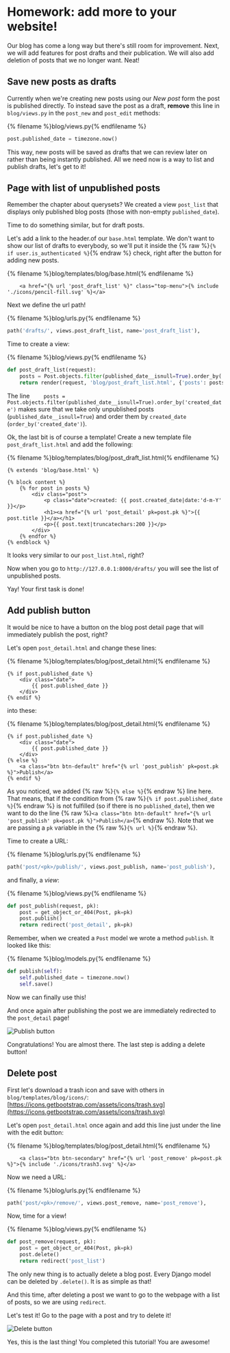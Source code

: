 # Homework: add more to your website!

Our blog has come a long way but there's still room for improvement. Next, we will add features for post drafts and their publication. We will also add deletion of posts that we no longer want. Neat!

## Save new posts as drafts

Currently when we're creating new posts using our *New post* form the post is published directly. To instead save the post as a draft, **remove** this line in `blog/views.py` in the `post_new` and `post_edit` methods:

{% filename %}blog/views.py{% endfilename %}
```python
post.published_date = timezone.now()
```

This way, new posts will be saved as drafts that we can review later on rather than being instantly published. All we need now is a way to list and publish drafts, let's get to it!

## Page with list of unpublished posts

Remember the chapter about querysets? We created a view `post_list` that displays only published blog posts (those with non-empty `published_date`).

Time to do something similar, but for draft posts.

Let's add a link to the header.of our `base.html` template.  We don't want to show our list of drafts to everybody, so we'll put it inside the {% raw %}`{% if user.is_authenticated %}`{% endraw %} check, right after the button for adding new posts.

{% filename %}blog/templates/blog/base.html{% endfilename %}
```django
    <a href="{% url 'post_draft_list' %}" class="top-menu">{% include './icons/pencil-fill.svg' %}</a>
```

Next we define the url path! 

{% filename %}blog/urls.py{% endfilename %}
```python
path('drafts/', views.post_draft_list, name='post_draft_list'),
```

Time to create a view:

{% filename %}blog/views.py{% endfilename %}
```python
def post_draft_list(request):
    posts = Post.objects.filter(published_date__isnull=True).order_by('created_date')
    return render(request, 'blog/post_draft_list.html', {'posts': posts})
```

The line `    posts = Post.objects.filter(published_date__isnull=True).order_by('created_date')` makes sure that we take only unpublished posts (`published_date__isnull=True`) and order them by `created_date` (`order_by('created_date')`).

Ok, the last bit is of course a template! Create a new template file `post_draft_list.html` and add the following:

{% filename %}blog/templates/blog/post_draft_list.html{% endfilename %}
```django
{% extends 'blog/base.html' %}

{% block content %}
    {% for post in posts %}
        <div class="post">
            <p class="date">created: {{ post.created_date|date:'d-m-Y' }}</p>
            <h1><a href="{% url 'post_detail' pk=post.pk %}">{{ post.title }}</a></h1>
            <p>{{ post.text|truncatechars:200 }}</p>
        </div>
    {% endfor %}
{% endblock %}
```

It looks very similar to our `post_list.html`, right?

Now when you go to `http://127.0.0.1:8000/drafts/` you will see the list of unpublished posts.

Yay! Your first task is done!

## Add publish button

It would be nice to have a button on the blog post detail page that will immediately publish the post, right?

Let's open `post_detail.html` and change these lines:

{% filename %}blog/templates/blog/post_detail.html{% endfilename %}
```django
{% if post.published_date %}
    <div class="date">
        {{ post.published_date }}
    </div>
{% endif %}
```

into these:

{% filename %}blog/templates/blog/post_detail.html{% endfilename %}
```django
{% if post.published_date %}
    <div class="date">
        {{ post.published_date }}
    </div>
{% else %}
    <a class="btn btn-default" href="{% url 'post_publish' pk=post.pk %}">Publish</a>
{% endif %}
```

As you noticed, we added {% raw %}`{% else %}`{% endraw %} line here. That means, that if the condition from {% raw %}`{% if post.published_date %}`{% endraw %} is not fulfilled (so if there is no `published_date`), then we want to do the line {% raw %}`<a class="btn btn-default" href="{% url 'post_publish' pk=post.pk %}">Publish</a>`{% endraw %}. Note that we are passing a `pk` variable in the {% raw %}`{% url %}`{% endraw %}.

Time to create a URL:

{% filename %}blog/urls.py{% endfilename %}
```python
path('post/<pk>/publish/', views.post_publish, name='post_publish'),
```

and finally, a *view*:

{% filename %}blog/views.py{% endfilename %}
```python
def post_publish(request, pk):
    post = get_object_or_404(Post, pk=pk)
    post.publish()
    return redirect('post_detail', pk=pk)
```

Remember, when we created a `Post` model we wrote a method `publish`. It looked like this:

{% filename %}blog/models.py{% endfilename %}
```python
def publish(self):
    self.published_date = timezone.now()
    self.save()
```

Now we can finally use this!

And once again after publishing the post we are immediately redirected to the `post_detail` page!

![Publish button](images/publish2.png)

Congratulations! You are almost there. The last step is adding a delete button!

## Delete post

First let's download a trash icon and save with others in `blog/templates/blog/icons/`: [https://icons.getbootstrap.com/assets/icons/trash.svg](https://icons.getbootstrap.com/assets/icons/trash.svg)

Let's open `post_detail.html` once again and add this line just under the line with the edit button:

{% filename %}blog/templates/blog/post_detail.html{% endfilename %}
```django
    <a class="btn btn-secondary" href="{% url 'post_remove' pk=post.pk %}">{% include './icons/trash3.svg' %}</a>
```

Now we need a URL:

{% filename %}blog/urls.py{% endfilename %}
```python
path('post/<pk>/remove/', views.post_remove, name='post_remove'),
```

Now, time for a view!

{% filename %}blog/views.py{% endfilename %}
```python
def post_remove(request, pk):
    post = get_object_or_404(Post, pk=pk)
    post.delete()
    return redirect('post_list')
```

The only new thing is to actually delete a blog post. Every Django model can be deleted by `.delete()`. It is as simple as that!

And this time, after deleting a post we want to go to the webpage with a list of posts, so we are using `redirect`.

Let's test it! Go to the page with a post and try to delete it!

![Delete button](images/delete3.png)

Yes, this is the last thing! You completed this tutorial! You are awesome!
